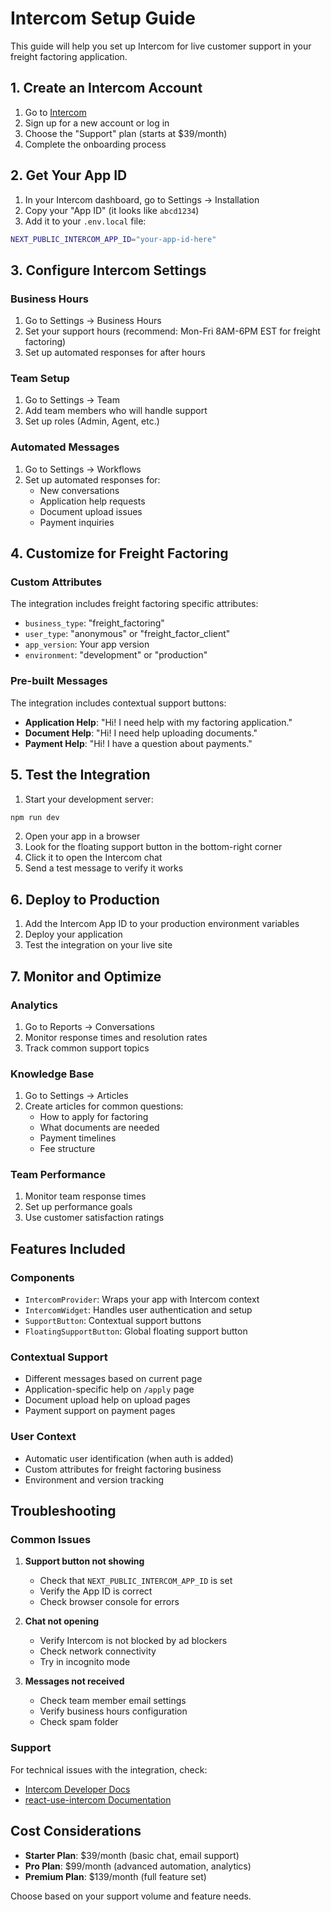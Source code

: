 # Intercom Setup Guide

This guide will help you set up Intercom for live customer support in your freight factoring application.

## 1. Create an Intercom Account

1. Go to [Intercom](https://www.intercom.com/)
2. Sign up for a new account or log in
3. Choose the "Support" plan (starts at $39/month)
4. Complete the onboarding process

## 2. Get Your App ID

1. In your Intercom dashboard, go to Settings → Installation
2. Copy your "App ID" (it looks like `abcd1234`)
3. Add it to your `.env.local` file:

```bash
NEXT_PUBLIC_INTERCOM_APP_ID="your-app-id-here"
```

## 3. Configure Intercom Settings

### Business Hours
1. Go to Settings → Business Hours
2. Set your support hours (recommend: Mon-Fri 8AM-6PM EST for freight factoring)
3. Set up automated responses for after hours

### Team Setup
1. Go to Settings → Team
2. Add team members who will handle support
3. Set up roles (Admin, Agent, etc.)

### Automated Messages
1. Go to Settings → Workflows
2. Set up automated responses for:
   - New conversations
   - Application help requests
   - Document upload issues
   - Payment inquiries

## 4. Customize for Freight Factoring

### Custom Attributes
The integration includes freight factoring specific attributes:
- `business_type`: "freight_factoring"
- `user_type`: "anonymous" or "freight_factor_client"
- `app_version`: Your app version
- `environment`: "development" or "production"

### Pre-built Messages
The integration includes contextual support buttons:
- **Application Help**: "Hi! I need help with my factoring application."
- **Document Help**: "Hi! I need help uploading documents."
- **Payment Help**: "Hi! I have a question about payments."

## 5. Test the Integration

1. Start your development server:
```bash
npm run dev
```

2. Open your app in a browser
3. Look for the floating support button in the bottom-right corner
4. Click it to open the Intercom chat
5. Send a test message to verify it works

## 6. Deploy to Production

1. Add the Intercom App ID to your production environment variables
2. Deploy your application
3. Test the integration on your live site

## 7. Monitor and Optimize

### Analytics
1. Go to Reports → Conversations
2. Monitor response times and resolution rates
3. Track common support topics

### Knowledge Base
1. Go to Settings → Articles
2. Create articles for common questions:
   - How to apply for factoring
   - What documents are needed
   - Payment timelines
   - Fee structure

### Team Performance
1. Monitor team response times
2. Set up performance goals
3. Use customer satisfaction ratings

## Features Included

### Components
- `IntercomProvider`: Wraps your app with Intercom context
- `IntercomWidget`: Handles user authentication and setup
- `SupportButton`: Contextual support buttons
- `FloatingSupportButton`: Global floating support button

### Contextual Support
- Different messages based on current page
- Application-specific help on `/apply` page
- Document upload help on upload pages
- Payment support on payment pages

### User Context
- Automatic user identification (when auth is added)
- Custom attributes for freight factoring business
- Environment and version tracking

## Troubleshooting

### Common Issues

1. **Support button not showing**
   - Check that `NEXT_PUBLIC_INTERCOM_APP_ID` is set
   - Verify the App ID is correct
   - Check browser console for errors

2. **Chat not opening**
   - Verify Intercom is not blocked by ad blockers
   - Check network connectivity
   - Try in incognito mode

3. **Messages not received**
   - Check team member email settings
   - Verify business hours configuration
   - Check spam folder

### Support
For technical issues with the integration, check:
- [Intercom Developer Docs](https://developers.intercom.com/)
- [react-use-intercom Documentation](https://github.com/devrnt/react-use-intercom)

## Cost Considerations

- **Starter Plan**: $39/month (basic chat, email support)
- **Pro Plan**: $99/month (advanced automation, analytics)
- **Premium Plan**: $139/month (full feature set)

Choose based on your support volume and feature needs.